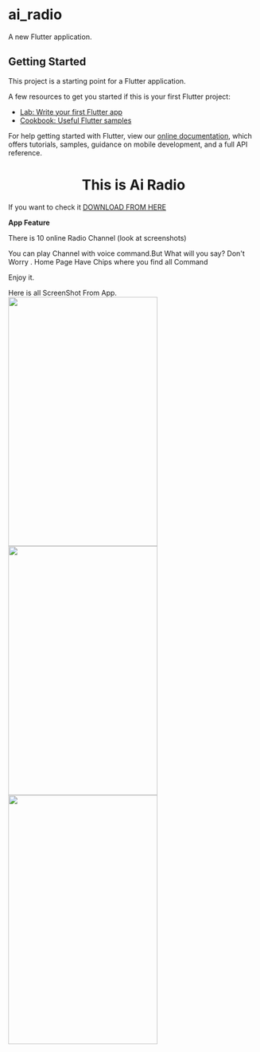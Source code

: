 # ai_radio

A new Flutter application.

## Getting Started

This project is a starting point for a Flutter application.

A few resources to get you started if this is your first Flutter project:

- [Lab: Write your first Flutter app](https://flutter.dev/docs/get-started/codelab)
- [Cookbook: Useful Flutter samples](https://flutter.dev/docs/cookbook)

For help getting started with Flutter, view our
[online documentation](https://flutter.dev/docs), which offers tutorials,
samples, guidance on mobile development, and a full API reference.

<h1 style="text-align:center">This is Ai Radio</h1>
<p>If you want to check it <a href="https://drive.google.com/file/d/1-1e-vyjyu9BflJ_RD_pVdimwaUsnz78_/view?usp=drivesdk">DOWNLOAD FROM HERE</a></p>

<b>App Feature</b>
<p>There is 10 online Radio Channel (look at screenshots)</p>
<p>You can play Channel with voice command.But What will you say? Don't Worry . Home Page Have Chips where you find all Command</p>
Enjoy it.


Here is all ScreenShot From App.
<img src="https://user-images.githubusercontent.com/73518920/132128081-de459007-b100-4e34-9681-8dd62815bf2d.jpg" height= "500" width ="300">
<img src="https://user-images.githubusercontent.com/73518920/132128164-05a61da5-883e-42d1-8e1c-a89481983b4d.jpg" height= "500" width ="300">
<img src="https://user-images.githubusercontent.com/73518920/132128166-de0c0968-6b8a-4c04-b381-a026067f90c4.jpg" height= "500" width ="300">
